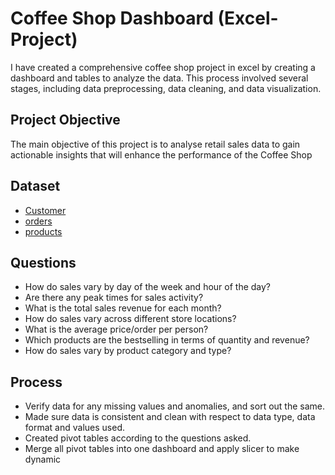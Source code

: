 # Coffee Shop Dashboard (Excel-Project)
I have created a comprehensive coffee shop project in excel by creating a dashboard and tables to analyze the data. This process involved several stages, including data preprocessing, data cleaning, and data visualization.
## Project Objective
The main objective of this project is to analyse retail sales data to gain actionable insights that will enhance the performance of the Coffee Shop
## Dataset
- <a href="https://github.com/AmanFarooqui/Data-Excel-Project/blob/main/customers.csv">Customer </a> <br>
- <a href="https://github.com/AmanFarooqui/Data-Excel-Project/blob/main/orders.csv">orders </a> <br>
- <a href="https://github.com/AmanFarooqui/Data-Excel-Project/blob/main/products.csv">products </a>
## Questions
- How do sales vary by day of the week and hour of the day?<br>
- Are there any peak times for sales activity? <br>
- What is the total sales revenue for each month?<br>
-  How do sales vary across different store locations?<br> 
- What is the average price/order per person? <br>
- Which products are the bestselling in terms of quantity and revenue? <br>
- How do sales vary by product category and type?<br>
## Process
- Verify data for any missing values and anomalies, and sort out the same.
-	Made sure data is consistent and clean with respect to data type, data format and values used.
- Created pivot tables according to the questions asked.
-	Merge all pivot tables into one dashboard and apply slicer to make dynamic
